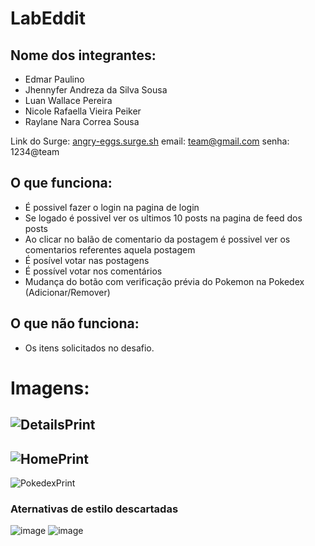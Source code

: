 # LabEddit

## Nome dos integrantes:
- Edmar Paulino
- Jhennyfer Andreza da Silva Sousa
- Luan Wallace Pereira
- Nicole Rafaella Vieira Peiker
- Raylane Nara Correa Sousa

Link do Surge: [angry-eggs.surge.sh](angry-eggs.surge.sh)
email: team@gmail.com
senha: 1234@team

## O que funciona:
- É possivel fazer o login na pagina de login
- Se logado é possivel ver os ultimos 10 posts na pagina de feed dos posts
- Ao clicar no balão de comentario da postagem é possivel ver os comentarios referentes aquela postagem 
- É posível votar nas postagens
- É possível votar nos comentários 
- Mudança do botão com verificação prévia do Pokemon na Pokedex (Adicionar/Remover)

## O que não funciona: 
- Os itens solicitados no desafio.

# Imagens:



![DetailsPrint](https://user-images.githubusercontent.com/79777131/179876273-7abfd519-d057-4d1a-af5a-9903d84dab24.png)
-------------------------------------------------------------------------------------------------------------------------
![HomePrint](https://user-images.githubusercontent.com/79777131/179876285-14f949fd-1ef3-4637-be2d-4fe706d20a7d.png)
-------------------------------------------------------------------------------------------------------------------------
![PokedexPrint](https://user-images.githubusercontent.com/79777131/179876290-9a62edd6-ecf4-4943-b454-3b90cfbef11b.png)


### Aternativas de estilo descartadas

![image](https://user-images.githubusercontent.com/65312009/179972425-f53b1f79-2424-40da-9adb-62308458b152.png)
![image](https://user-images.githubusercontent.com/65312009/179972542-17376fd2-29dc-4ca9-b563-690a081849f0.png)

